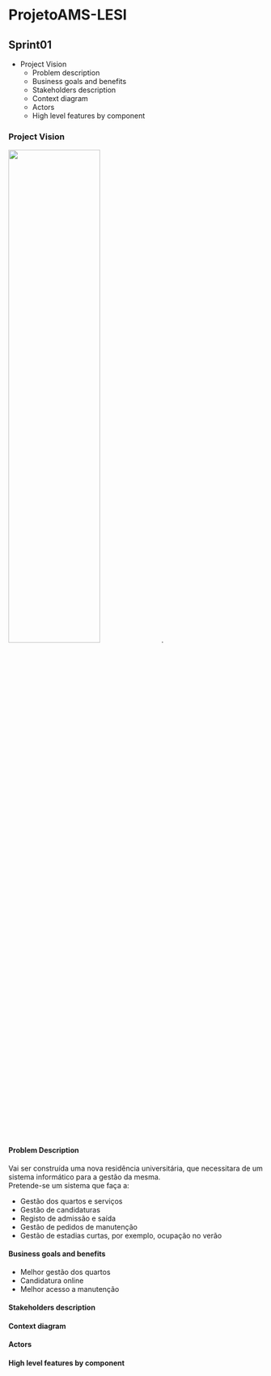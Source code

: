 # ProjetoAMS-LESI
## Sprint01
* Project Vision
  * Problem description
  * Business goals and benefits
  * Stakeholders description
  * Context diagram
  * Actors
  * High level features by component
### Project Vision
<img src="https://github.com/slowplz90/Repo_T05/assets/100220340/dd158213-aa59-4212-b3ca-cb4d84bd2b6e"  width="60%" height="50%">.
#### Problem Description
Vai ser construída uma nova residência universitária, que necessitara de um sistema informático para a gestão da mesma.\
Pretende-se um sistema que faça a:
* Gestão dos quartos e serviços
* Gestão de candidaturas
* Registo de admissão e saída
* Gestão de pedidos de manutenção
* Gestão de estadias curtas, por exemplo,
ocupação no verão
#### Business goals and benefits
* Melhor gestão dos quartos
* Candidatura online
* Melhor acesso a manutenção
#### Stakeholders description
#### Context diagram
#### Actors
#### High level features by component
